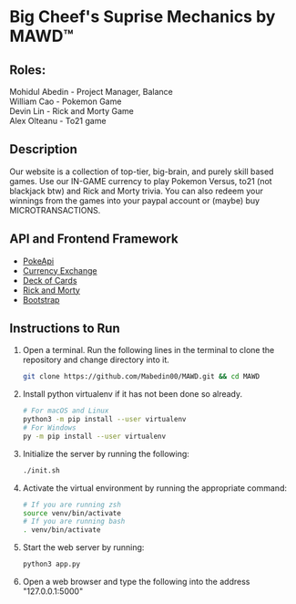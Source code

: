 # Big Cheef's Suprise Mechanics by MAWD™

## Roles:                                </br>
Mohidul Abedin - Project Manager, Balance </br>
William Cao - Pokemon Game </br>
Devin Lin - Rick and Morty Game </br>
Alex Olteanu - To21 game </br>

## Description
Our website is a collection of top-tier, big-brain, and purely skill based games. Use our IN-GAME currency to play Pokemon Versus, to21 (not blackjack btw) and Rick and Morty trivia. You can also redeem your winnings from the games into your paypal account or (maybe) buy MICROTRANSACTIONS. 

## API and Frontend Framework
  - [PokeApi](https://docs.google.com/document/d/1hMbL36d5qqFLfufHOqUMWwraWFudfJdekqp6urex0KU/edit)
  - [Currency Exchange](https://docs.google.com/document/d/1yTckLoGBHA-C37hhukXOc76Jh_770L7m3Moj-wMFeUU/edit)
  - [Deck of Cards](https://docs.google.com/document/d/1oCJhl-NoNNpekMLd4C4jBXhpL9xvm6ZrVIdfoqbq-Vc/edit#heading=h.cx298swl620u)
  - [Rick and Morty](https://docs.google.com/document/d/1oK0klhp__LHP9kxb3D70cbbI46i1mMnmDMI4y1XS3B4/edit)
  - [Bootstrap](https://getbootstrap.com/docs/4.3/getting-started/introduction/)

## Instructions to Run
1. Open a terminal. Run the following lines in the terminal to clone the repository and change directory into it.
    ```bash
    git clone https://github.com/Mabedin00/MAWD.git && cd MAWD
    ```
2. Install python virtualenv if it has not been done so already.  
    ```bash
    # For macOS and Linux
    python3 -m pip install --user virtualenv
    # For Windows
    py -m pip install --user virtualenv
    ```
3. Initialize the server by running the following:
    ```bash
    ./init.sh
    ```
4. Activate the virtual environment by running the appropriate command:
    ```bash
    # If you are running zsh
    source venv/bin/activate
    # If you are running bash
    . venv/bin/activate
    ``` 
5. Start the web server by running:
    ```bash
    python3 app.py
    ```
6. Open a web browser and type the following into the address "127.0.0.1:5000"
